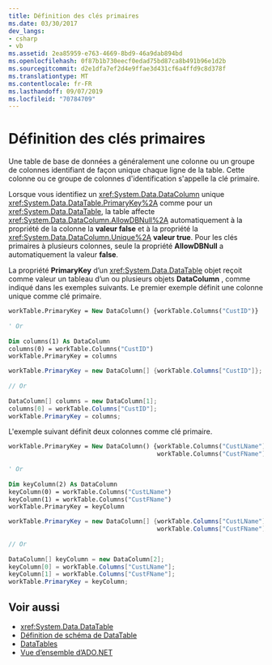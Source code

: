 ```yaml
---
title: Définition des clés primaires
ms.date: 03/30/2017
dev_langs:
- csharp
- vb
ms.assetid: 2ea85959-e763-4669-8bd9-46a9dab894bd
ms.openlocfilehash: 0f87b1b730eecf0edad75bd87ca8b491b96e1d2b
ms.sourcegitcommit: d2e1dfa7ef2d4e9ffae3d431cf6a4ffd9c8d378f
ms.translationtype: MT
ms.contentlocale: fr-FR
ms.lasthandoff: 09/07/2019
ms.locfileid: "70784709"
---
```

# <a name="defining-primary-keys"></a>Définition des clés primaires
Une table de base de données a généralement une colonne ou un groupe de colonnes identifiant de façon unique chaque ligne de la table. Cette colonne ou ce groupe de colonnes d'identification s'appelle la clé primaire.  
  
 Lorsque vous identifiez un <xref:System.Data.DataColumn> unique <xref:System.Data.DataTable.PrimaryKey%2A> comme pour un <xref:System.Data.DataTable>, la table affecte <xref:System.Data.DataColumn.AllowDBNull%2A> automatiquement à la propriété de la colonne la **valeur false** et à la propriété la <xref:System.Data.DataColumn.Unique%2A> **valeur true**. Pour les clés primaires à plusieurs colonnes, seule la propriété **AllowDBNull** a automatiquement la valeur **false**.  
  
 La propriété **PrimaryKey** d’un <xref:System.Data.DataTable> objet reçoit comme valeur un tableau d’un ou plusieurs objets **DataColumn** , comme indiqué dans les exemples suivants. Le premier exemple définit une colonne unique comme clé primaire.  
  
```vb  
workTable.PrimaryKey = New DataColumn() {workTable.Columns("CustID")}  
  
' Or  
  
Dim columns(1) As DataColumn  
columns(0) = workTable.Columns("CustID")  
workTable.PrimaryKey = columns  
```  
  
```csharp  
workTable.PrimaryKey = new DataColumn[] {workTable.Columns["CustID"]};  
  
// Or  
  
DataColumn[] columns = new DataColumn[1];  
columns[0] = workTable.Columns["CustID"];  
workTable.PrimaryKey = columns;  
```  
  
 L'exemple suivant définit deux colonnes comme clé primaire.  
  
```vb  
workTable.PrimaryKey = New DataColumn() {workTable.Columns("CustLName"), _  
                                         workTable.Columns("CustFName")}  
  
' Or  
  
Dim keyColumn(2) As DataColumn  
keyColumn(0) = workTable.Columns("CustLName")  
keyColumn(1) = workTable.Columns("CustFName")  
workTable.PrimaryKey = keyColumn  
```  
  
```csharp  
workTable.PrimaryKey = new DataColumn[] {workTable.Columns["CustLName"],   
                                         workTable.Columns["CustFName"]};  
  
// Or  
  
DataColumn[] keyColumn = new DataColumn[2];  
keyColumn[0] = workTable.Columns["CustLName"];  
keyColumn[1] = workTable.Columns["CustFName"];  
workTable.PrimaryKey = keyColumn;  
```  
  
## <a name="see-also"></a>Voir aussi

- <xref:System.Data.DataTable>
- [Définition de schéma de DataTable](datatable-schema-definition.md)
- [DataTables](datatables.md)
- [Vue d’ensemble d’ADO.NET](../ado-net-overview.md)
